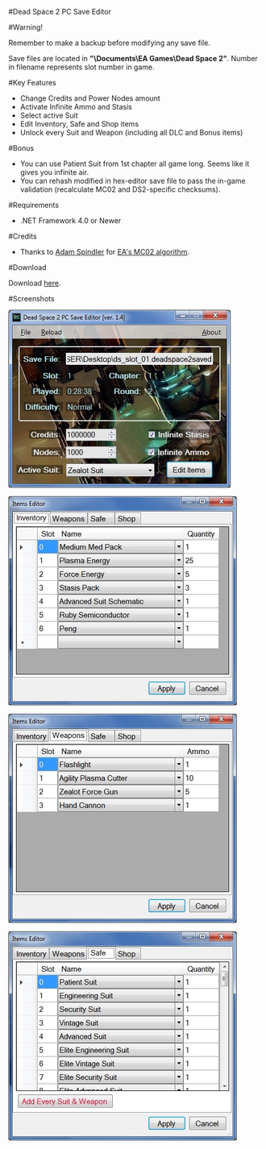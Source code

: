 ﻿#Dead Space 2 PC Save Editor

#Warning!

Remember to make a backup before modifying any save file.

Save files are located in **"\Documents\EA Games\Dead Space 2"**. Number in filename represents slot number in game.

#Key Features

* Change Credits and Power Nodes amount
* Activate Infinite Ammo and Stasis
* Select active Suit
* Edit Inventory, Safe and Shop items
* Unlock every Suit and Weapon (including all DLC and Bonus items)

#Bonus

* You can use Patient Suit from 1st chapter all game long. Seems like it gives you infinite air.
* You can rehash modified in hex-editor save file to pass the in-game validation (recalculate MC02 and DS2-specific checksums).

#Requirements

* .NET Framework 4.0 or Newer

#Credits

* Thanks to [Adam Spindler](https://github.com/Experiment5X) for [EA's MC02 algorithm](https://gist.github.com/Experiment5X/5025310).

#Download

Download [here](./download/DeadSpace2SaveEditor.exe?raw=true).

#Screenshots

![Main](/Screenshots/Main.jpg)

![Items Editor](/Screenshots/ItemsEditor1.jpg)

![Items Editor](/Screenshots/ItemsEditor2.jpg)

![Items Editor](/Screenshots/ItemsEditor3.jpg)

